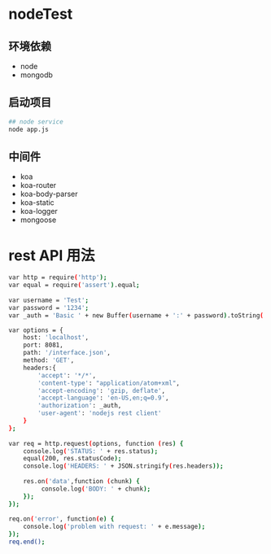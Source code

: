 
# nodeTest 

## 环境依赖

* node 
* mongodb 

## 启动项目

```bash
## node service
node app.js
```

## 中间件

* koa
* koa-router
* koa-body-parser
* koa-static
* koa-logger
* mongoose



# rest API 用法

```bash
var http = require('http');
var equal = require('assert').equal;
 
var username = 'Test';
var password = '1234';
var _auth = 'Basic ' + new Buffer(username + ':' + password).toString('base64');

var options = {
    host: 'localhost',
    port: 8081,
    path: '/interface.json',
    method: 'GET',
    headers:{
        'accept': '*/*',
        'content-type': "application/atom+xml",
        'accept-encoding': 'gzip, deflate',
        'accept-language': 'en-US,en;q=0.9',
        'authorization': _auth,
        'user-agent': 'nodejs rest client'
    }
};
 
var req = http.request(options, function (res) {
    console.log('STATUS: ' + res.status);
    equal(200, res.statusCode);
    console.log('HEADERS: ' + JSON.stringify(res.headers));
 
    res.on('data',function (chunk) {
         console.log('BODY: ' + chunk);
    });
});
 
req.on('error', function(e) {
    console.log('problem with request: ' + e.message);
});
req.end();
```
